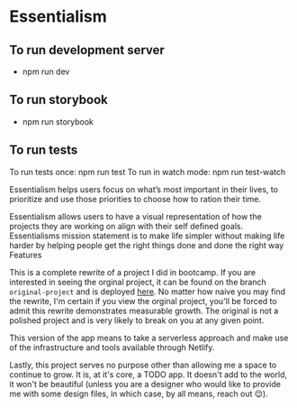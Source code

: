 # Essentialism

<!-- ## [Trello](https://trello.com/b/Xk5lWB7O/essentialism) -->

<!-- ## Tech Stack

- [React](https://reactjs.org/)
- [Redux](https://redux.js.org/)
- [Redux Thunk](https://github.com/reduxjs/redux-thunk)
- [Redux Persist](https://www.npmjs.com/package/redux-persist)
- [Reach UI](https://reach.tech/)
- [Styled Components](https://styled-components.com/)
- [Netlify Identity](https://docs.netlify.com/visitor-access/identity/)
- [Netlify Forms](https://docs.netlify.com/forms/setup/)
- [Netlify Functions](https://docs.netlify.com/functions/overview/) -->

## To run development server

- npm run dev

## To run storybook

- npm run storybook

## To run tests

To run tests once: npm run test
To run in watch mode: npm run test-watch

Essentialism helps users focus on what’s most important in their lives, to prioritize and use those priorities to choose how to ration their time.

Essentialism allows users to have a visual representation of how the projects they are working on align with their self defined goals.
Essentialisms mission statement is to make life simpler without making life harder by helping people get the right things done and done the right way
Features

This is a complete rewrite of a project I did in bootcamp. If you are interested in seeing the orginal project, it can be found on the branch `original-project` and is deployed [here](https://original-project--todos-by-natalie.netlify.app/). No matter how naive you may find the rewrite, I'm certain if you view the orginal project, you'll be forced to admit this rewrite demonstrates measurable growth. The original is not a polished project and is very likely to break on you at any given point.

This version of the app means to take a serverless approach and make use of the infrastructure and tools available through Netlify.

Lastly, this project serves no purpose other than allowing me a space to continue to grow. It is, at it's core, a TODO app. It doesn't add to the world, it won't be beautiful (unless you are a designer who would like to provide me with some design files, in which case, by all means, reach out 😌).
